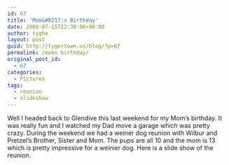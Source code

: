 ```yaml
---
id: 67
title: 'Mom&#8217;s Birthday'
date: 2008-07-15T22:30:06+00:00
author: tyghe
layout: post
guid: http://tygertown.us/blog/?p=67
permalink: /moms-birthday/
original_post_id:
  - 67
categories:
  - Pictures
tags:
  - reunion
  - slideshow
---
```

Well I headed back to Glendive this last weekend for my Mom&#8217;s birthday. It was really fun and I watched my Dad move a garage which was pretty crazy. During the weekend we had a weiner dog reunion with Wilbur and Pretzel&#8217;s Brother, Sister and Mom. The pups are all 10 and the mom is 13 which is pretty impressive for a weinier dog. Here is a slide show of the reunion.
